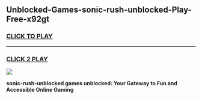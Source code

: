 
## Unblocked-Games-sonic-rush-unblocked-Play-Free-x92gt
<h3>
<a href="https://premium76.site?title=sonic-rush-unblocked&ref=21A">CLICK TO PLAY</a></h3>
<hr>

<h3>
<a href="https://premium76.site?title=sonic-rush-unblocked&ref=21A">CLICK 2 PLAY</a>
  
</h3>

<a href="https://premium76.site?title=sonic-rush-unblocked&ref=21A"><img src="https://clearcache.store/games.png"></a>


**sonic-rush-unblocked games unblocked: Your Gateway to Fun and Accessible Online Gaming**
